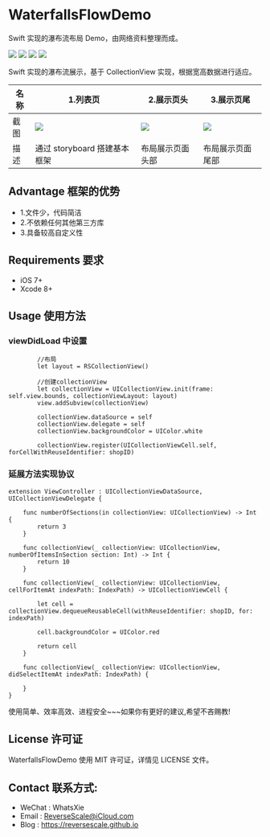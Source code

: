 # WaterfallsFlowDemo
Swift 实现的瀑布流布局 Demo，由网络资料整理而成。

![](https://img.shields.io/badge/platform-iOS-red.svg) 
![](https://img.shields.io/badge/language-Objective--C-orange.svg) 
![](https://img.shields.io/badge/download-205K-brightgreen.svg)
![](https://img.shields.io/badge/license-MIT%20License-brightgreen.svg) 

Swift 实现的瀑布流展示，基于 CollectionView 实现，根据宽高数据进行适应。

| 名称 |1.列表页 |2.展示页头 |3.展示页尾 |
| ------------- | ------------- | ------------- | ------------- |
| 截图 | ![](http://og1yl0w9z.bkt.clouddn.com/17-9-15/5454399.jpg) | ![](http://og1yl0w9z.bkt.clouddn.com/17-9-15/37963953.jpg) | ![](http://og1yl0w9z.bkt.clouddn.com/17-9-15/74870795.jpg) |
| 描述 | 通过 storyboard 搭建基本框架 | 布局展示页面头部 | 布局展示页面尾部 |


## Advantage 框架的优势
* 1.文件少，代码简洁
* 2.不依赖任何其他第三方库
* 3.具备较高自定义性


## Requirements 要求
* iOS 7+
* Xcode 8+


## Usage 使用方法
### viewDidLoad 中设置
```
        //布局
        let layout = RSCollectionView()
        
        //创建collectionView
        let collectionView = UICollectionView.init(frame: self.view.bounds, collectionViewLayout: layout)
        view.addSubview(collectionView)
        
        collectionView.dataSource = self
        collectionView.delegate = self
        collectionView.backgroundColor = UIColor.white
        
        collectionView.register(UICollectionViewCell.self, forCellWithReuseIdentifier: shopID)
```
### 延展方法实现协议
```
extension ViewController : UICollectionViewDataSource, UICollectionViewDelegate {
    
    func numberOfSections(in collectionView: UICollectionView) -> Int {
        return 3
    }
    
    func collectionView(_ collectionView: UICollectionView, numberOfItemsInSection section: Int) -> Int {
        return 10
    }
    
    func collectionView(_ collectionView: UICollectionView, cellForItemAt indexPath: IndexPath) -> UICollectionViewCell {
        
        let cell = collectionView.dequeueReusableCell(withReuseIdentifier: shopID, for: indexPath)
        
        cell.backgroundColor = UIColor.red
        
        return cell
    }
    
    func collectionView(_ collectionView: UICollectionView, didSelectItemAt indexPath: IndexPath) {
        
    }
}
```

使用简单、效率高效、进程安全~~~如果你有更好的建议,希望不吝赐教!


## License 许可证
WaterfallsFlowDemo 使用 MIT 许可证，详情见 LICENSE 文件。


## Contact 联系方式:
* WeChat : WhatsXie
* Email : ReverseScale@iCloud.com
* Blog : https://reversescale.github.io

